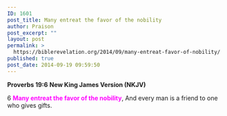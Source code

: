 ```yaml
---
ID: 1601
post_title: Many entreat the favor of the nobility
author: Praison
post_excerpt: ""
layout: post
permalink: >
  https://biblerevelation.org/2014/09/many-entreat-favor-of-nobility/
published: true
post_date: 2014-09-19 09:59:50
---
```

<strong>Proverbs 19:6</strong>
<strong> New King James Version (NKJV)</strong>

6 <span style="color: #ff00ff;"><strong>Many entreat the favor of the nobility</strong></span>,
And every man is a friend to one who gives gifts.